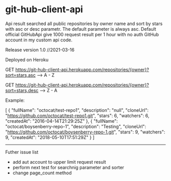 # git-hub-client-api

Api result searched all public repositories by owner name and sort by stars with asc or desc parametr.
The default parameter is always asc.
Default official GitHubApi give 1000 request result per 1 hour with no auth  GitHub account in my custom api code.
 
Release version 1.0 //2021-03-16

Deployed on Heroku

GET https://git-hub-client-api.herokuapp.com/repositories/{owner}?sort=stars,asc   --> A - Z

GET https://git-hub-client-api.herokuapp.com/repositories/{owner}?sort=stars,desc  --> Z - A

Example:

[
    {
        "fullName": "octocat/test-repo1",
        "description": "null",
        "cloneUrl": "https://github.com/octocat/test-repo1.git",
        "stars": 6,
        "watchers": 6,
        "createdAt": "2016-04-14T21:29:25Z"
    },
    {
        "fullName": "octocat/boysenberry-repo-1",
        "description": "Testing",
        "cloneUrl": "https://github.com/octocat/boysenberry-repo-1.git",
        "stars": 9,
        "watchers": 9,
        "createdAt": "2018-05-10T17:51:29Z"
    }
]

-------------
Futher issue list

- add aut account to upper limit request result
- perform next test for searchnig parameter and sorter
- change page_count method

